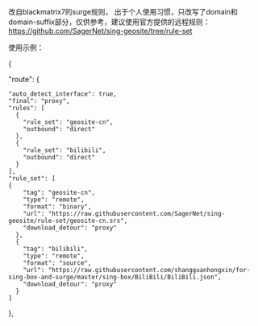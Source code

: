 改自blackmatrix7的surge规则， 出于个人使用习惯，只改写了domain和domain-suffix部分，仅供参考，建议使用官方提供的远程规则：https://github.com/SagerNet/sing-geosite/tree/rule-set

使用示例：


{

"route":
{    
 
    "auto_detect_interface": true,
    "final": "proxy",
    "rules": [    
      {
        "rule_set": "geosite-cn",
        "outbound": "direct"
      },
      {
        "rule_set": "bilibili",
        "outbound": "direct"
      }
    ],
    "rule_set": [
    {
        "tag": "geosite-cn",
        "type": "remote",
        "format": "binary",
        "url": "https://raw.githubusercontent.com/SagerNet/sing-geosite/rule-set/geosite-cn.srs",
        "download_detour": "proxy"
      },
      {
        "tag": "bilibili",
        "type": "remote",
        "format": "source",
        "url": "https://raw.githubusercontent.com/shangguanhongxin/for-sing-box-and-surge/master/sing-box/BiliBili/BiliBili.json",
        "download_detour": "proxy"
      }
    ]
  },
